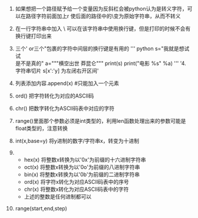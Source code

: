 1. 如果想把一个路径赋予给一个变量因为反斜杠会被python认为是转义字符，可以在路径字符前面加上r 使后面的路径中的\变为原始字符串，从而不转义
2. 在一行字符串中加入 \ 可以在该字符串中使用换行键，但是打印的时候不会有换行键打印出来
3. 三个' or三个"包裹的字符中间层的换行键是有用的
'''
python
s="我就是想试试\
是不是真的"
a="""横空出世
莽昆仑"""
print(s)
print("电影 %s" %a)
'''
'4. 字符串切片 s[x':'y] 为左闭右开区间'
5. 列表添加内容.append(x) #只能加入一个元素
6. ord() 把字符转化为对应的ASCII码
7. chr() 把数字转化为ASCII码表中对应的字符
8. range()里面那个参数必须是int类型的，利用len函数处理出来的参数可能是float类型的，注意转换
9. int(x,base=y) 将y进制的数字/字符串x，转变为十进制
10. - hex(x) 将整数x转换为以'0x'为前缀的十六进制字符串
    - oct(x) 将整数x转换为以'0o'为前缀的八进制字符串
    - bin(x) 将整数x转换为以'0b'为前缀的二进制字符串
    - ord(x) 将字符x转化为对应ASCII码表中的序号
    - chr(x) 将整数x转化为对应ASCII码表中的字符
    - 上述的整数是任何进制都可以

11. range(start,end,step)
 